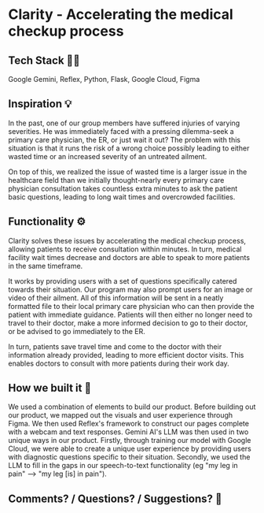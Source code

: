 # Clarity - Accelerating the medical checkup process

## Tech Stack 🧑‍💻
Google Gemini, Reflex, Python, Flask, Google Cloud, Figma

## Inspiration 💡

In the past, one of our group members have suffered injuries of varying severities. He was immediately faced with a pressing dilemma-seek a primary care physician, the ER, or just wait it out? The problem with this situation is that it runs the risk of a wrong choice possibly leading to either wasted time or an increased severity of an untreated ailment. 

On top of this, we realized the issue of wasted time is a larger issue in the healthcare field than we initially thought-nearly every primary care physician consultation takes countless extra minutes to ask the patient basic questions, leading to long wait times and overcrowded facilities.

## Functionality ⚙️ 

Clarity solves these issues by accelerating the medical checkup process, allowing patients to receive consultation within minutes. In turn, medical facility wait times decrease and doctors are able to speak to more patients in the same timeframe.

It works by providing users with a set of questions specifically catered towards their situation. Our program may also prompt users for an image or video of their ailment. All of this information will be sent in a neatly formatted file to their local primary care physician who can then provide the patient with immediate guidance. Patients will then either no longer need to travel to their doctor, make a more informed decision to go to their doctor, or be advised to go immediately to the ER.

In turn, patients save travel time and come to the doctor with their information already provided, leading to more efficient doctor visits. This enables doctors to consult with more patients during their work day. 

## How we built it 🔨

We used a combination of elements to build our product. Before building out our product, we mapped out the visuals and user experience through Figma. We then used Reflex's framework to construct our pages complete with a webcam and text responses. Gemini AI's LLM was then used in two unique ways in our product. Firstly, through training our model with Google Cloud, we were able to create a unique user experience by providing users with diagnostic questions specific to their situation. Secondly, we used the LLM to fill in the gaps in our speech-to-text functionality (eg "my leg in pain" --> "my leg [is] in pain").

## Comments? / Questions? / Suggestions? 🤔
